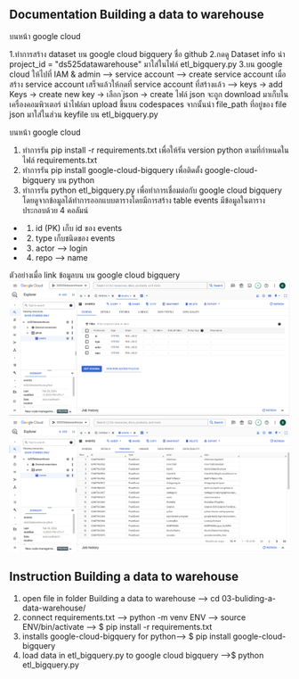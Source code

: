 ## Documentation Building a data to warehouse ##
บนหน้า google cloud 

1.ทำการสร้าง dataset บน google cloud bigquery ชื่อ github 
2.กดดู Dataset info นำ project_id = "ds525datawarehouse" มาใส่ในไฟล์ etl_bigquery.py
3.บน google cloud ให้ไปที่ IAM & admin --> service account --> create service account 
เมื่อสร้าง service account เสร็จแล้วให้กดที่ service account ที่สร้างแล้ว --> keys -> add Keys -> create new key 
-> เลือก ่json -> create ไฟล์ json จะถูก download มาเก็บในเครื่องคอมพิวเตอร์ นำไฟล์มา upload ขึ้นบน codespaces
จากนั้นนำ file_path ที่อยู่ของ file json มาใส่ในส่วน keyfile บน etl_bigquery.py

บนหน้า google cloud 

1. ทำการรัน pip install -r requirements.txt เพื่อให้รัน version python ตามที่กำหนดในไฟล์ requirements.txt
2. ทำการรัน pip install google-cloud-bigquery เพื่อติดตั้ง google-cloud-bigquery บน python 
3. ทำการรัน python etl_bigquery.py เพื่อทำการเชื่อมต่อกับ google cloud bigquery โดยดูจากข้อมูลได้ทำการออกแบบตารางโดยมีการสร้าง table events มีข้อมูลในตาราง ประกอบด้วย 4 คอลัมน์
* 1)  id (PK) เก็บ id ของ events
* 2)  type เก็บชนิดของ events 
* 3)  actor --> login 
* 4)  repo --> name

ตัวอย่างเมื่อ link ข้อมูลบน บน google cloud bigquery
![Alt text](image-bigquery/pic1.png)
![Alt text](image-bigquery/pic2.png)

## Instruction Building a data to warehouse ##
1. open file in folder Building a data to warehouse  --> cd 03-buliding-a-data-warehouse/
2. connect requirements.txt  --> python -m venv ENV
                             --> source ENV/bin/activate
                             --> $ pip install -r requirements.txt
3. installs google-cloud-bigquery for python--> $ pip install google-cloud-bigquery
4. load data in etl_bigquery.py to google cloud bigquery -->$  python etl_bigquery.py 

